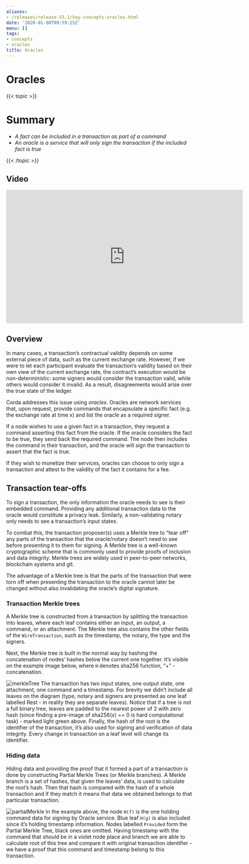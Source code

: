 ```yaml
---
aliases:
- /releases/release-V3.1/key-concepts-oracles.html
date: '2020-01-08T09:59:25Z'
menu: []
tags:
- concepts
- oracles
title: Oracles
---
```



# Oracles


{{< topic >}}

# Summary


* *A fact can be included in a transaction as part of a command*
* *An oracle is a service that will only sign the transaction if the included fact is true*


{{< /topic >}}

## Video

<iframe src="https://player.vimeo.com/video/214157956" width="640" height="360" frameborder="0" webkitallowfullscreen="true" mozallowfullscreen="true" allowfullscreen="true"></iframe>


<p></p>


## Overview

In many cases, a transaction’s contractual validity depends on some external piece of data, such as the current
exchange rate. However, if we were to let each participant evaluate the transaction’s validity based on their own
view of the current exchange rate, the contract’s execution would be non-deterministic: some signers would consider the
transaction valid, while others would consider it invalid. As a result, disagreements would arise over the true state
of the ledger.

Corda addresses this issue using *oracles*. Oracles are network services that, upon request, provide commands
that encapsulate a specific fact (e.g. the exchange rate at time x) and list the oracle as a required signer.

If a node wishes to use a given fact in a transaction, they request a command asserting this fact from the oracle. If
the oracle considers the fact to be true, they send back the required command. The node then includes the command in
their transaction, and the oracle will sign the transaction to assert that the fact is true.

If they wish to monetize their services, oracles can choose to only sign a transaction and attest to the validity of
the fact it contains for a fee.


## Transaction tear-offs

To sign a transaction, the only information the oracle needs to see is their embedded command. Providing any
additional transaction data to the oracle would constitute a privacy leak. Similarly, a non-validating notary only
needs to see a transaction’s input states.

To combat this, the transaction proposer(s) uses a Merkle tree to “tear off” any parts of the transaction that the
oracle/notary doesn’t need to see before presenting it to them for signing. A Merkle tree is a well-known cryptographic
scheme that is commonly used to provide proofs of inclusion and data integrity. Merkle trees are widely used in
peer-to-peer networks, blockchain systems and git.

The advantage of a Merkle tree is that the parts of the transaction that were torn off when presenting the transaction
to the oracle cannot later be changed without also invalidating the oracle’s digital signature.


### Transaction Merkle trees

A Merkle tree is constructed from a transaction by splitting the transaction into leaves, where each leaf contains
either an input, an output, a command, or an attachment. The Merkle tree also contains the other fields of the
`WireTransaction`, such as the timestamp, the notary, the type and the signers.

Next, the Merkle tree is built in the normal way by hashing the concatenation of nodes’ hashes below the current one
together. It’s visible on the example image below, where `H` denotes sha256 function, “+” - concatenation.

![merkleTree](/en/images/merkleTree.png "merkleTree")
The transaction has two input states, one output state, one attachment, one command and a timestamp. For brevity
we didn’t include all leaves on the diagram (type, notary and signers are presented as one leaf labelled Rest - in
reality they are separate leaves). Notice that if a tree is not a full binary tree, leaves are padded to the nearest
power of 2 with zero hash (since finding a pre-image of sha256(x) == 0 is hard computational task) - marked light
green above. Finally, the hash of the root is the identifier of the transaction, it’s also used for signing and
verification of data integrity. Every change in transaction on a leaf level will change its identifier.


### Hiding data

Hiding data and providing the proof that it formed a part of a transaction is done by constructing Partial Merkle Trees
(or Merkle branches). A Merkle branch is a set of hashes, that given the leaves’ data, is used to calculate the
root’s hash. Then that hash is compared with the hash of a whole transaction and if they match it means that data we
obtained belongs to that particular transaction.

![partialMerkle](/en/images/partialMerkle.png "partialMerkle")
In the example above, the node `H(f)` is the one holding command data for signing by Oracle service. Blue leaf
`H(g)` is also included since it’s holding timestamp information. Nodes labelled `Provided` form the Partial
Merkle Tree, black ones are omitted. Having timestamp with the command that should be in a violet node place and
branch we are able to calculate root of this tree and compare it with original transaction identifier - we have a
proof that this command and timestamp belong to this transaction.

